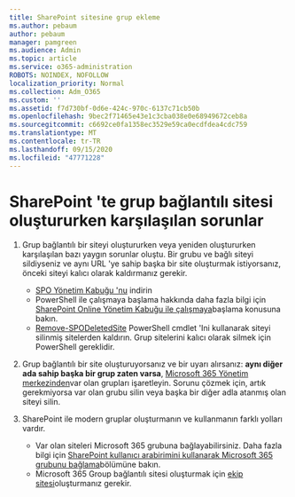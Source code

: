```yaml
---
title: SharePoint sitesine grup ekleme
ms.author: pebaum
author: pebaum
manager: pamgreen
ms.audience: Admin
ms.topic: article
ms.service: o365-administration
ROBOTS: NOINDEX, NOFOLLOW
localization_priority: Normal
ms.collection: Adm_O365
ms.custom: ''
ms.assetid: f7d730bf-0d6e-424c-970c-6137c71cb50b
ms.openlocfilehash: 9bec2f71465e43e1c3cba038e0e68949672ceb8a
ms.sourcegitcommit: c6692ce0fa1358ec3529e59ca0ecdfdea4cdc759
ms.translationtype: MT
ms.contentlocale: tr-TR
ms.lasthandoff: 09/15/2020
ms.locfileid: "47771228"
---
```

# <a name="issues-when-creating-a-group-connected-site-in-sharepoint"></a>SharePoint 'te grup bağlantılı sitesi oluştururken karşılaşılan sorunlar

1. Grup bağlantılı bir siteyi oluştururken veya yeniden oluştururken karşılaşılan bazı yaygın sorunlar oluştu.
Bir grubu ve bağlı siteyi sildiyseniz ve aynı URL 'ye sahip başka bir site oluşturmak istiyorsanız, önceki siteyi kalıcı olarak kaldırmanız gerekir.

   - [SPO Yönetim Kabuğu 'nu](https://support.office.com/article/introduction-to-the-sharepoint-online-management-shell-c16941c3-19b4-4710-8056-34c034493429) indirin
   - PowerShell ile çalışmaya başlama hakkında daha fazla bilgi için [SharePoint Online Yönetim Kabuğu ile çalışmaya](https://docs.microsoft.com/powershell/module/sharepoint-online/remove-sposite)başlama konusuna bakın.
   - [Remove-SPODeletedSite](https://docs.microsoft.com/powershell/module/sharepoint-online/remove-sposite?view=sharepoint-ps) PowerShell cmdlet 'Ini kullanarak siteyi silinmiş sitelerden kaldırın. Grup sitelerini kalıcı olarak silmek için PowerShell gereklidir.

1. Grup bağlantılı bir site oluşturuyorsanız ve bir uyarı alırsanız: **aynı diğer ada sahip başka bir grup zaten varsa**, [Microsoft 365 Yönetim merkezinden](https://admin.microsoft.com/AdminPortal/Home#/groups)var olan grupları işaretleyin. Sorunu çözmek için, artık gerekmiyorsa var olan grubu silin veya başka bir diğer adla atanmış olan siteyi silin.

1. SharePoint ile modern gruplar oluşturmanın ve kullanmanın farklı yolları vardır.

   - Var olan siteleri Microsoft 365 grubuna bağlayabilirsiniz. Daha fazla bilgi için [SharePoint kullanıcı arabirimini kullanarak Microsoft 365 grubunu bağlama](https://docs.microsoft.com/sharepoint/dev/transform/modernize-connect-to-office365-group#connect-an-office-365-group-using-the-sharepoint-user-interface)bölümüne bakın.
   - Microsoft 365 Group bağlantılı sitesi oluşturmak için [ekip sitesi](https://admin.microsoft.com/sharepoint)oluşturmanız gerekir.
